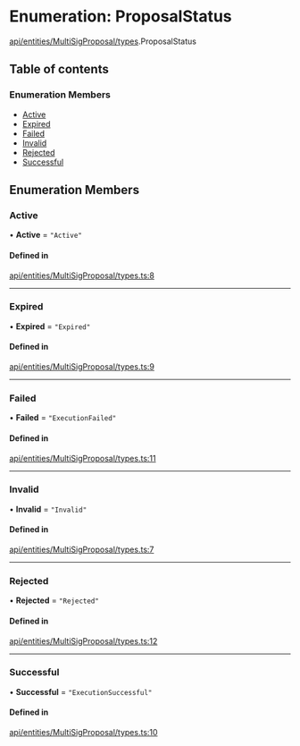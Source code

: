 # Enumeration: ProposalStatus

[api/entities/MultiSigProposal/types](../wiki/api.entities.MultiSigProposal.types).ProposalStatus

## Table of contents

### Enumeration Members

- [Active](../wiki/api.entities.MultiSigProposal.types.ProposalStatus#active)
- [Expired](../wiki/api.entities.MultiSigProposal.types.ProposalStatus#expired)
- [Failed](../wiki/api.entities.MultiSigProposal.types.ProposalStatus#failed)
- [Invalid](../wiki/api.entities.MultiSigProposal.types.ProposalStatus#invalid)
- [Rejected](../wiki/api.entities.MultiSigProposal.types.ProposalStatus#rejected)
- [Successful](../wiki/api.entities.MultiSigProposal.types.ProposalStatus#successful)

## Enumeration Members

### Active

• **Active** = ``"Active"``

#### Defined in

[api/entities/MultiSigProposal/types.ts:8](https://github.com/PolymeshAssociation/polymesh-sdk/blob/88db4a91/src/api/entities/MultiSigProposal/types.ts#L8)

___

### Expired

• **Expired** = ``"Expired"``

#### Defined in

[api/entities/MultiSigProposal/types.ts:9](https://github.com/PolymeshAssociation/polymesh-sdk/blob/88db4a91/src/api/entities/MultiSigProposal/types.ts#L9)

___

### Failed

• **Failed** = ``"ExecutionFailed"``

#### Defined in

[api/entities/MultiSigProposal/types.ts:11](https://github.com/PolymeshAssociation/polymesh-sdk/blob/88db4a91/src/api/entities/MultiSigProposal/types.ts#L11)

___

### Invalid

• **Invalid** = ``"Invalid"``

#### Defined in

[api/entities/MultiSigProposal/types.ts:7](https://github.com/PolymeshAssociation/polymesh-sdk/blob/88db4a91/src/api/entities/MultiSigProposal/types.ts#L7)

___

### Rejected

• **Rejected** = ``"Rejected"``

#### Defined in

[api/entities/MultiSigProposal/types.ts:12](https://github.com/PolymeshAssociation/polymesh-sdk/blob/88db4a91/src/api/entities/MultiSigProposal/types.ts#L12)

___

### Successful

• **Successful** = ``"ExecutionSuccessful"``

#### Defined in

[api/entities/MultiSigProposal/types.ts:10](https://github.com/PolymeshAssociation/polymesh-sdk/blob/88db4a91/src/api/entities/MultiSigProposal/types.ts#L10)
